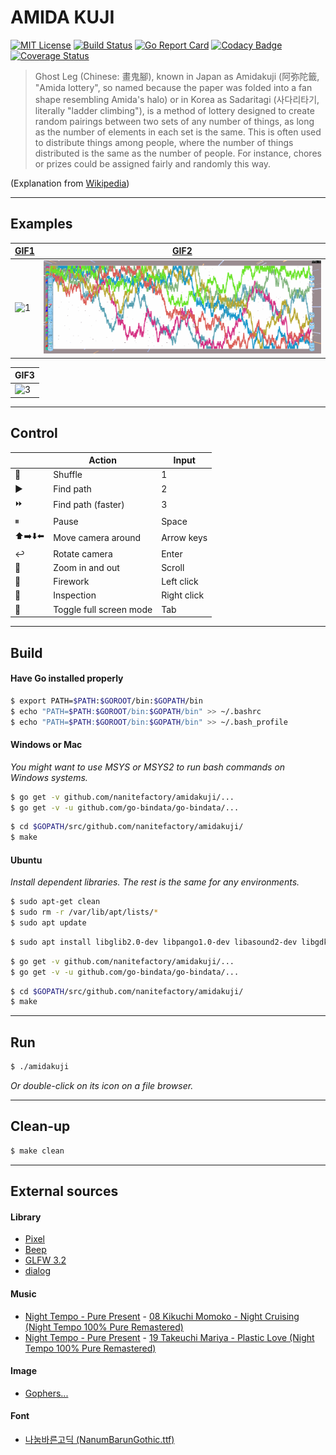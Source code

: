 # AMIDA KUJI

[![MIT License](https://img.shields.io/badge/Licence-MIT-blue.svg)](./LICENSE) [![Build Status](https://travis-ci.org/NaniteFactory/amidakuji.svg?branch=master)](https://travis-ci.org/NaniteFactory/amidakuji) [![Go Report Card](https://goreportcard.com/badge/github.com/nanitefactory/amidakuji)](https://goreportcard.com/report/github.com/nanitefactory/amidakuji) [![Codacy Badge](https://api.codacy.com/project/badge/Grade/20cc2ee6013d4f5fae11817fa5fb1a6b)](https://www.codacy.com/app/NaniteFactory/amidakuji?utm_source=github.com&amp;utm_medium=referral&amp;utm_content=NaniteFactory/amidakuji&amp;utm_campaign=Badge_Grade) [![Coverage Status](https://coveralls.io/repos/github/NaniteFactory/amidakuji/badge.svg?branch=master)](https://coveralls.io/github/NaniteFactory/amidakuji?branch=master)

> Ghost Leg (Chinese: 畫鬼腳), known in Japan as Amidakuji (阿弥陀籤, "Amida lottery", so named because the paper was folded into a fan shape resembling Amida's halo) or in Korea as Sadaritagi (사다리타기, literally "ladder climbing"), is a method of lottery designed to create random pairings between two sets of any number of things, as long as the number of elements in each set is the same. This is often used to distribute things among people, where the number of things distributed is the same as the number of people. For instance, chores or prizes could be assigned fairly and randomly this way.

(Explanation from [Wikipedia](https://en.wikipedia.org/wiki/Ghost_Leg))

- - -

## Examples

| [GIF1](examples/user_conf_sample6.json) | [GIF2](examples/user_conf_sample3.json) |
|-----------------------------------------|-----------------------------------------|
| ![1](examples/1.gif)                    | ![2](examples/2.gif)                    |

| GIF3                 |
|----------------------|
| ![3](examples/3.gif) |

- - -

## Control

|       | Action                  | Input       |
|-------|-------------------------|-------------|
| 🔀 	| Shuffle                 | 1           |
| ▶️ 	| Find path               | 2           |
| ⏩ 	| Find path (faster)      | 3           |
| ⏸ 	| Pause                   | Space       |
| ⬆️➡️⬇️⬅️ 	| Move camera around      | Arrow keys  |
| ↩️ 	| Rotate camera           | Enter       |
| 🔭 	| Zoom in and out         | Scroll      |
| 🎇 	| Firework                | Left click  |
| 🔬 	| Inspection              | Right click |
| 🔁 	| Toggle full screen mode | Tab         |

- - -

## Build

#### Have Go installed properly

```bash
$ export PATH=$PATH:$GOROOT/bin:$GOPATH/bin
$ echo "PATH=$PATH:$GOROOT/bin:$GOPATH/bin" >> ~/.bashrc
$ echo "PATH=$PATH:$GOROOT/bin:$GOPATH/bin" >> ~/.bash_profile
```

#### Windows or Mac

*You might want to use MSYS or MSYS2 to run bash commands on Windows systems.*

```bash
$ go get -v github.com/nanitefactory/amidakuji/...
$ go get -v -u github.com/go-bindata/go-bindata/...
```

```bash
$ cd $GOPATH/src/github.com/nanitefactory/amidakuji/
$ make
```

#### Ubuntu

*Install dependent libraries. The rest is the same for any environments.*

```bash
$ sudo apt-get clean
$ sudo rm -r /var/lib/apt/lists/*
$ sudo apt update
```

```bash
$ sudo apt install libglib2.0-dev libpango1.0-dev libasound2-dev libgdk-pixbuf2.0-dev libgl1-mesa-dev xorg-dev libgtk2.0-dev
```

```bash
$ go get -v github.com/nanitefactory/amidakuji/...
$ go get -v -u github.com/go-bindata/go-bindata/...
```

```bash
$ cd $GOPATH/src/github.com/nanitefactory/amidakuji/
$ make
```

- - -

## Run

```bash
$ ./amidakuji
```

*Or double-click on its icon on a file browser.*

- - -

## Clean-up

```bash
$ make clean
```

- - -

## External sources

#### Library
- [Pixel](https://github.com/faiface/pixel/tree/7cff3ce3aed80129b7b1dd57e63439426e11b6ee)
- [Beep](https://github.com/faiface/beep/tree/63cc6fbbac46dba1a03e55f0ebc965d6c82ca8e1)
- [GLFW 3.2](https://github.com/go-gl/glfw/tree/513e4f2bf85c31fba0fc4907abd7895242ccbe50/v3.2/glfw)
- [dialog](https://github.com/sqweek/dialog/tree/2f9d9e5dd848a3bad4bdd0210c73bb90c13a3791)

#### Music
- [Night Tempo - Pure Present](https://nighttempo.bandcamp.com/album/pure-present) - [08 Kikuchi Momoko - Night Cruising (Night Tempo 100% Pure Remastered)](https://nighttempo.bandcamp.com/track/kikuchi-momoko-night-cruising-night-tempo-100-pure-remastered-2)
- [Night Tempo - Pure Present](https://nighttempo.bandcamp.com/album/pure-present) - [19 Takeuchi Mariya - Plastic Love (Night Tempo 100% Pure Remastered)](https://nighttempo.bandcamp.com/track/takeuchi-mariya-plastic-love-night-tempo-100-pure-remastered-3)

#### Image
- [Gophers...](https://github.com/egonelbre/gophers/tree/dfb1bc3e6092179bd80d2e4156a8d32dba484cc9)

#### Font
- [나눔바른고딕 (NanumBarunGothic.ttf)](https://hangeul.naver.com/2017/nanum)

